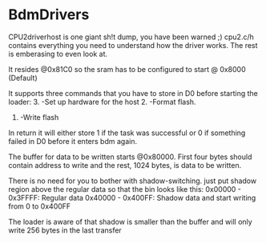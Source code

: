 # BdmDrivers

CPU2driverhost is one giant sh!t dump, you have been warned ;)
cpu2.c/h contains everything you need to understand how the driver works. The rest is emberasing  to even look at.

It resides @0x81C0 so the sram has to be configured to start @ 0x8000 (Default)

It supports three commands that you have to store in D0 before starting the loader:
3. -Set up hardware for the host
2. -Format flash.
1. -Write flash

In return it will either store 1 if the task was successful or 0 if something failed in D0 before it enters bdm again.

The buffer for data to be written starts @0x80000.
First four bytes should contain address to write and the rest, 1024 bytes, is data to be written.

There is no need for you to bother with shadow-switching. just put shadow region above the regular data so that the bin looks like this:
0x00000 - 0x3FFFF: Regular data
0x40000 - 0x400FF: Shadow data
and start writing from 0 to 0x400FF

The loader is aware of that shadow is smaller than the buffer and will only write 256 bytes in the last transfer
